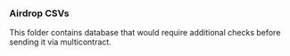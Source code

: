 ### Airdrop CSVs
This folder contains database that would require additional checks before sending it via multicontract.
